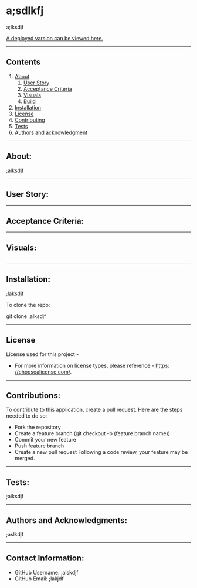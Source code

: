 
# a;sdlkfj

  a;lksdjf

  

  [A deployed varsion can be viewed here.](;laksjdf)

---
## Contents

1. [About](#about)
    1. [User Story](#user)
    2. [Acceptance Criteria](#acceptance)
    3. [Visuals](#visuals)
    4. [Build](#build)
2. [Installation](#installation)
3. [License](#license)
4. [Contributing](#contribution)
5. [Tests](#test)
6. [Authors and acknowledgment](#author)

---
## About:

;alksdjf

---
## User Story:


---
## Acceptance Criteria:


---
## Visuals:

![]() 

---
## Installation:

;laksdjf

To clone the repo:

  git clone ;alksdjf

---
## License
  License used for this project - 
  * For more information on license types, please reference - [https: //choosealicense.com/](https://choosealicense.com/).

---
## Contributions:

  To contribute to this application, create a pull request.
  Here are the steps needed to do so:
  - Fork the repository
  - Create a feature branch (git checkout -b (feature branch name))
  - Commit your new feature
  - Push feature branch
  - Create a new pull request
  Following a code review, your feature may be merged.

---
## Tests:
  ;alksdjf

---
## Authors and Acknowledgments:
  ;aslkdjf

---
## Contact Information:
* GitHub Username: ;alskdjf
* GitHub Email: ;lakjdf
  
